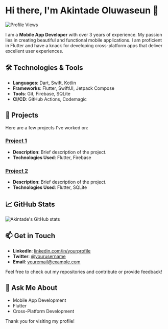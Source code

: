 # Hi there, I'm Akintade Oluwaseun 👋

![Profile Views](https://komarev.com/ghpvc/?username=yourusername&color=green)

I am a **Mobile App Developer** with over 3 years of experience. My passion lies in creating beautiful and functional mobile applications. I am proficient in Flutter and have a knack for developing cross-platform apps that deliver excellent user experiences.

## 🛠️ Technologies & Tools

- **Languages**: Dart, Swift, Kotlin
- **Frameworks**: Flutter, SwiftUI, Jetpack Compose
- **Tools**: Git, Firebase, SQLite
- **CI/CD**: GitHub Actions, Codemagic

## 🚀 Projects

Here are a few projects I've worked on:

### [Project 1](https://github.com/yourusername/project1)
- **Description**: Brief description of the project.
- **Technologies Used**: Flutter, Firebase

### [Project 2](https://github.com/yourusername/project2)
- **Description**: Brief description of the project.
- **Technologies Used**: Flutter, SQLite

## 📈 GitHub Stats

![Akintade's GitHub stats](https://github-readme-stats.vercel.app/api?username=yourusername&show_icons=true&theme=radical)

## 📫 Get in Touch

- **LinkedIn**: [linkedin.com/in/yourprofile](https://linkedin.com/in/yourprofile)
- **Twitter**: [@yourusername](https://twitter.com/yourusername)
- **Email**: youremail@example.com

Feel free to check out my repositories and contribute or provide feedback!

## 💬 Ask Me About

- Mobile App Development
- Flutter
- Cross-Platform Development

Thank you for visiting my profile!
